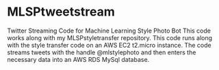 # MLSPtweetstream
Twitter Streaming Code for Machine Learning Style Photo Bot
This code works along with my MLSPstyletransfer repository.  This code runs along with the style transfer code on an AWS EC2 t2.micro instance.  The code streams tweets with the handle @mlstylephoto and then enters the necessary data into an AWS RDS MySql database.

